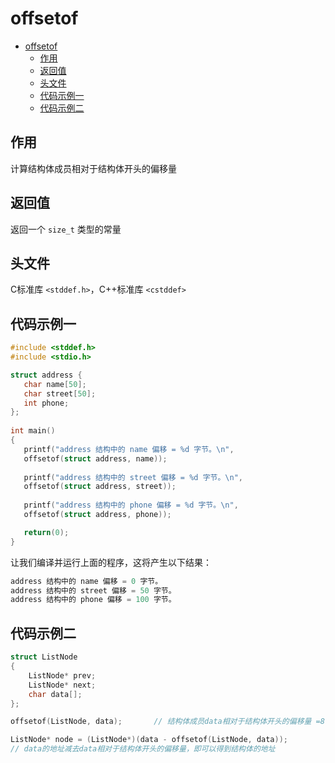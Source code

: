 # offsetof

<!-- TOC -->

- [offsetof](#offsetof)
  - [作用](#作用)
  - [返回值](#返回值)
  - [头文件](#头文件)
  - [代码示例一](#代码示例一)
  - [代码示例二](#代码示例二)

<!-- /TOC -->

## 作用
计算结构体成员相对于结构体开头的偏移量

## 返回值
返回一个 `size_t` 类型的常量

## 头文件
C标准库 `<stddef.h>`，C++标准库 `<cstddef>`

## 代码示例一
```cpp
#include <stddef.h>
#include <stdio.h>

struct address {
   char name[50];
   char street[50];
   int phone;
};
   
int main()
{
   printf("address 结构中的 name 偏移 = %d 字节。\n",
   offsetof(struct address, name));
   
   printf("address 结构中的 street 偏移 = %d 字节。\n",
   offsetof(struct address, street));
   
   printf("address 结构中的 phone 偏移 = %d 字节。\n",
   offsetof(struct address, phone));

   return(0);
} 
```

让我们编译并运行上面的程序，这将产生以下结果：

```cpp
address 结构中的 name 偏移 = 0 字节。
address 结构中的 street 偏移 = 50 字节。
address 结构中的 phone 偏移 = 100 字节。
```

## 代码示例二
```cpp
struct ListNode
{
    ListNode* prev;
    ListNode* next;
    char data[];
};

offsetof(ListNode, data);       // 结构体成员data相对于结构体开头的偏移量 =8
```

```cpp
ListNode* node = (ListNode*)(data - offsetof(ListNode, data));
// data的地址减去data相对于结构体开头的偏移量，即可以得到结构体的地址
```
